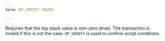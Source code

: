 ```yaml
---
term: OP_VERIFY (0X69)

---
```

Requires that the top stack value is non-zero (true). The transaction is invalid if this is not the case. `OP_VERIFY` is used to confirm script conditions.